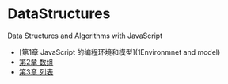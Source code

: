 # DataStructures
Data Structures and Algorithms with JavaScript

* [第1章 JavaScript 的编程环境和模型](1Environmnet and model)
* [第2章 数组](2Array)
* [第3章 列表](2List)